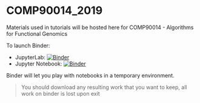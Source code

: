 # COMP90014_2019

Materials used in tutorials will be hosted here for COMP90014 - Algorithms for Functional Genomics 

To launch Binder:

* JupyterLab: [![Binder](https://mybinder.org/badge_logo.svg)](https://mybinder.org/v2/gh/HannahHuckstep/COMP90014_2019.git/master?urlpath=lab)
* Jupyter Notebook: [![Binder](https://mybinder.org/badge_logo.svg)](https://mybinder.org/v2/gh/HannahHuckstep/COMP90014_2019.git/master)

Binder will let you play with notebooks in a temporary environment. 

> You should download any resulting work that you want to keep, all work on binder is lost upon exit
